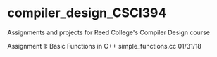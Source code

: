 # compiler_design_CSCI394
Assignments and projects for Reed College's Compiler Design course

Assignment 1: Basic Functions in C++ 
              simple_functions.cc
              01/31/18
